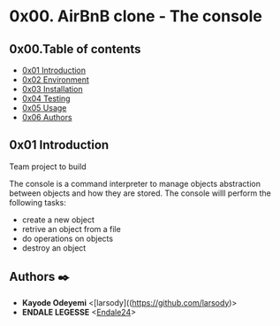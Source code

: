 # 0x00. AirBnB clone - The console

## 0x00.Table of contents

* [0x01 Introduction](#0x01-Introduction)
* [0x02 Environment](#0x02-Environment)
* [0x03 Installation](#0x03-Installation)
* [0x04 Testing](#0x04-Testing)
* [0x05 Usage](#0x05-Usage)
* [0x06 Authors](#0x06-Authors)

## 0x01 Introduction

Team project to build 

The console is a command interpreter to manage objects abstraction between objects and how they are stored.
The console willl perform the following tasks:
* create a new object
* retrive an object from a file
* do operations on objects
* destroy an object


## Authors :black_nib:

* **Kayode Odeyemi** <[larsody]((https://github.com/larsody)>
* **ENDALE LEGESSE** <[Endale24](https://github.com/Endale24)> 
